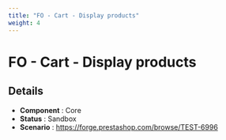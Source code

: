 ```yaml
---
title: "FO - Cart - Display products"
weight: 4
---
```


# FO - Cart - Display products
## Details
* **Component** : Core
* **Status** : Sandbox
* **Scenario** : https://forge.prestashop.com/browse/TEST-6996
